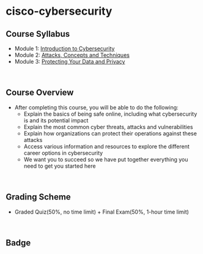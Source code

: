 # cisco-cybersecurity

## Course Syllabus
- Module 1: [Introduction to Cybersecurity](./1_Introduction_to_Cybersecurity.md)
- Module 2: [Attacks, Concepts and Techniques](./2_Attacks,_Concepts_and_Techniques.md)
- Module 3: [Protecting Your Data and Privacy](./3_Protecting_Your_Data_and_Privacy.md)
<br>

## Course Overview
- After completing this course, you will be able to do the following:
    - Explain the basics of being safe online, including what cybersecurity is and its potential impact
    - Explain the most common cyber threats, attacks and vulnerabilities
    - Explain how organizations can protect their operations against these attacks
    - Access various information and resources to explore the different career options in cybersecurity
    - We want you to succeed so we have put together everything you need to get you started here
<br>

## Grading Scheme
- Graded Quiz(50%, no time limit) + Final Exam(50%, 1-hour time limit)
<br>

## Badge

<br>
